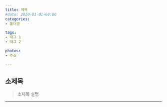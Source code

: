 ```yaml
---
title: 제목
#date: 2020-01-01-00:00
categories:
- 폴더명

tags:
- 태그 1
- 태그 2

photos: 
- 주소

---
```


## 소제목
> 소제목 설명

---